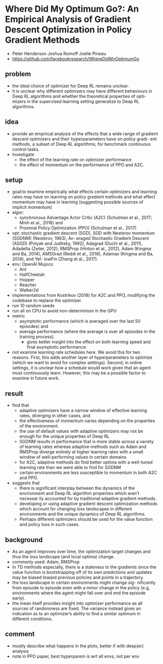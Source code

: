 # Where Did My Optimum Go?: An Empirical Analysis of Gradient Descent Optimization in Policy Gradient Methods
* Peter Henderson Joshua Romoff Joelle Pineau
* https://github.com/facebookresearch/WhereDidMyOptimumGo

## problem
* the ideal choice of optimizer for Deep RL remains unclear.
* it is unclear why different optimizers may have
  different behaviours in Deep RL algorithms and whether the theoretical properties of opti-
  mizers in the supervised learning setting generalize to Deep RL algorithms.

## idea
* provide an empirical analysis of the effects that a
  wide range of gradient descent optimizers and their hyperparameters have on policy gradi-
  ent methods, a subset of Deep RL algorithms, for benchmark continuous control tasks.
* Investigate
  * the effect of the learning rate on optimizer performance
  *  the effect of momentum on the performance of PPO and A2C.

## setup
* goal:to examine empirically what effects certain optimizers and learning rates may have
  on learning on policy gradient methods and what effect momentum may have in learning
  (suggesting possible sources of implicit momentum)
* algor:
  * synchronous Advantage Actor Critic (A2C) (Schulman et al., 2017; Mnih et al., 2016) and
  * Proximal Policy Optimization (PPO) (Schulman et al., 2017)
* opt:
  stochastic gradient descent (SGD), SGD with Nesterov momentum (SGDNM) (Nesterov, 1983), Av-
  eraged Stochastic Gradient Descent (ASGD) (Polyak and Juditsky, 1992), Adagrad (Duchi
  et al., 2011), Adadelta (Zeiler, 2012), RMSProp (Hinton et al., 2012), Adam (Kingma
  and Ba, 2014), AMSGrad (Reddi et al., 2018), Adamax (Kingma and Ba, 2014), and Yel-
  lowFin (Zhang et al., 2017).
* env: OpenAI Mujoco
  * Ant
  * HalfCheetah
  * Hopper
  * Reacher
  * Walker2d
* implementations from Kostrikov (2018)
  for A2C and PPO, modifying the codebase to replace the optimizer.
* run 10 random seeds
* run all on CPU to avoid non-determinism in the GPU
* metric
  * asymptotic performance (which is averaged over the last 50 episodes) and
  * average performance (where the average is over all episodes in the training process).
    * gives better insight into the effect on both learning speed and final asymptotic performance.
*  not examine learning rate schedules here. We avoid
  this for two reasons. First, this adds another layer of hyperparameters to optimize (which
  we want to avoid for complex settings). Second, in online settings, it is unclear how a
  schedule would work given that an agent must continuously learn. However, this may be a
  possible factor to examine in future work.

## result
* find that
  * adaptive optimizers have a narrow window of effective learning rates, diverging
    in other cases, and
  * the effectiveness of momentum varies depending on the properties of the environment.
  * the use of default values with
    adaptive optimizers may not be enough for the unique properties of Deep RL
  * SGDNM results in performance that is more stable across a variety of learning rates
    whereas adaptive methods such as Adam and RMSProp diverge entirely at higher learning
    rates with a small window of well-performing values in certain domains
  * for A2C, adaptive methods do find better optima with a well-tuned
    learning rate than we were able to find for SGDNM
  *  certain environments are less susceptible to momentum in both A2C and PPO.
* suggests that
  * there is significant interplay between the
    dynamics of the environment and Deep RL algorithm properties which aren’t necessar ily accounted for by traditional adaptive gradient methods.
  * developing or using adaptive gradient descent optimization methods which account for
    changing loss landscapes in different environments and the unique dynamics of Deep RL
    algorithms.
  * Perhaps different optimizers should be used for the value function and
    policy loss in such cases.

## background
* As an agent improves over time, the optimization target changes and thus the loss landscape (and local
  optima) change.
* commonly used: Adam, RMSProp
* In TD methods especially, there is a staleness to the gradients since the
  value function is bootstrapping off of its own predictions and updates may be biased toward
  previous policies and points in a trajectory.
* the loss landscape in certain environments might change sig-
  nificantly from episode to episode even with a minor change in the policy (e.g, environments
  where the agent might fall over and end the episode early).
* the mean itself provides insight into optimizer performance
  as all sources of randomness are fixed. The variance instead gives an indication as to an
  optimizer’s ability to find a similar optimum in different conditions.

## comment
* mostly describe what happens in the plots,
  better if with deep(er) analysis
* note in PPO paper, best hyperparem is wrt all envs, not per env
